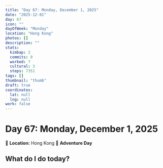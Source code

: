```yaml
---
title: "Day 67: Monday, December 1, 2025"
date: "2025-12-01"
day: 67
icon: ""
dayOfWeek: "Monday"
location: "Hong Kong"
photos: []
description: ""
stats:
  kimbap: 2
  commits: 0
  worked: 7
  cultural: 3
  steps: 7351
tags: []
thumbnail: "thumb"
draft: true
coordinates:
  lat: null
  lng: null
work: false
---
```

# Day 67: Monday, December 1, 2025

📍 **Location:** Hong Kong
🎒 **Adventure Day**

## What do I do today?


